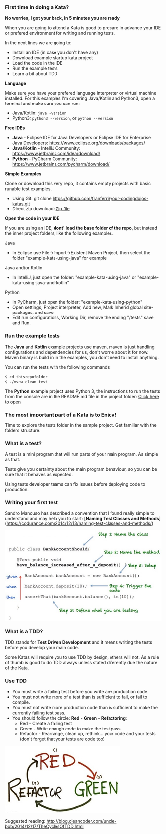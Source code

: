 ### First time in doing a Kata?

**No worries, I got your back, in 5 minutes you are ready**

When you are going to attend a Kata is good to prepare in advance your IDE or prefered environment for writing and running tests.

In the next lines we are going to:
* Install an IDE (in case you don't have any)
* Download example startup kata project
* Load the code in the IDE
* Run the example tests
* Learn a bit about TDD

**Language**

Make sure you have your prefered language interpreter or virtual machine installed. For this examples I'm covering Java/Kotlin and Python3, open a terminal and make sure you can run:

* Java/Kotlin: `java -version`
* Python3: `python3 --version`, or `python --version`

**Free IDEs**

* **Java** - Eclipse IDE for Java Developers or Eclipse IDE for Enterprise Java Developers: https://www.eclipse.org/downloads/packages/
* **Java/Kotlin** - IntelliJ Community: https://www.jetbrains.com/idea/download/
* **Python** - PyCharm Community: https://www.jetbrains.com/pycharm/download/

**Simple Examples**

Clone or download this very repo, it contains empty projects with basic runable test examples.

* Using Git: git clone https://github.com/franferri/your-codingdojos-katas.git
* Direct zip download: [Zip file](../../archive/master.zip)

**Open the code in your IDE**

If you are using an IDE, **dont' load the base folder of the repo**, but instead the inner project folders, like the following examples.

Java
* In Eclipse use File->Import->Existent Maven Project, then select the folder "example-kata-using-java" for example

Java and/or Kotlin
* In IntelliJ, just open the folder: "example-kata-using-java" or "example-kata-using-java-and-kotlin"

Python
* In PyCharm, just open the folder: "example-kata-using-python"
* Open settings, Project interpreter, Add new, Mark Inherid global site-packages, and save
* Edit run configurations, Working Dir, remove the ending "/tests" save and Run.

### Run the example tests

The **Java** and **Kotlin** example projects use maven, maven is just handling configurations and dependencies for us, don't worrie about it for now. Maven binary is build in in the examples, you don't need to install anything.

You can run the tests with the following commands

    $ cd thisrepofolder
    $ ./mvnw clean test

The **Python** example project uses Python 3, the instructions to run the tests from the console are in the README.md file in the project folder: [Click here to open](tree/master/your-kata-project-using-python3)

### The most important part of a Kata is to Enjoy!

Time to explore the tests folder in the sample project. Get familiar with the folders structure.

### What is a test?

A test is a mini program that will run parts of your main program. As simple as that.

Tests give you certainty about the main program behaviour, so you can be sure that it behaves as expected.

Using tests developer teams can fix issues before deploying code to production.

### Writing your first test

Sandro Mancuso has described a convention that I found really simple to understand and may help you to start: [**Naming Test Classes and Methods**] (https://codurance.com/2014/12/13/naming-test-classes-and-methods/)

![Test in 5 steps](images/test_in_5_steps.jpg?raw=true)

### What is a TDD?

TDD stands for **Test Driven Development** and it means writing the tests before you develop your main code.

Some Katas will require you to use TDD by design, others will not. As a rule of thumb is good to do TDD always unless stated diferently due the nature of the Kata.

### Use TDD
* You must write a failing test before you write any production code.
* You must not write more of a test than is sufficient to fail, or fail to compile.
* You must not write more production code than is sufficient to make the currently failing test pass.
* You should follow the circle: **Red** - **Green** - **Refactoring**:
  * Red - Create a failing test
  * Green - Write enough code to make the test pass
  * Refactor - Rearrange, clean up, rethink... your code and your tests (don't forget that your tests are code too)

![Red Green Refactor](images/red_green_refactor.jpg)

Suggested reading: http://blog.cleancoder.com/uncle-bob/2014/12/17/TheCyclesOfTDD.html
